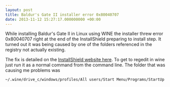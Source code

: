 ```yaml
---
layout: post
title: Baldur's Gate II installer error 0x80040707
date: 2013-11-12 15:27:17.000000000 +00:00
---
```

While installing Baldur's Gate II in Linux using WINE the installer threw error 0x80040707 right at the end of the InstallShield preparing to install step. It turned out it was being caused by one of the folders referenced in the registry not actually existing.

The fix is detailed on the [InstallShield website here](http://consumerdocs.installshield.com/selfservice/viewContent.do?externalId=Q108167&sliceId=1). To get to regedit in wine just run it as a normal command from the command line. The folder that was causing me problems was

    ~/.wine/drive_c/windows/profiles/All users/Start Menu/Programs/StartUp
